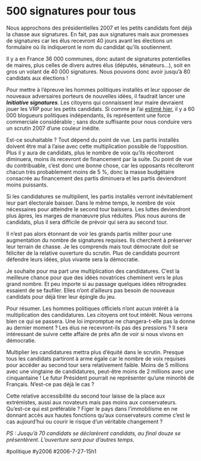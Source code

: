 # 500 signatures pour tous

Nous approchons des présidentielles 2007 et les petits candidats font déjà la chasse aux signatures. En fait, pas aux signatures mais aux promesses de signatures car les élus recevront 40 jours avant les élections un formulaire où ils indiqueront le nom du candidat qu’ils soutiennent.

Il y a en France 36 000 communes, donc autant de signatures potentielles de maires, plus celles de divers autres élus (députés, sénateurs…), soit en gros un volant de 40 000 signatures. Nous pouvons donc avoir jusqu’à 80 candidats aux élections !

Pour mettre à l’épreuve les hommes politiques installés et leur opposer de nouveaux adversaires porteurs de nouvelles idées, il faudrait lancer une ***Initiative signatures***. Les citoyens qui connaissent leur maire devraient jouer les VRP pour les petits candidats. Si comme je l’ai [estimé hier](la-deuxieme-force-citoyenne.md), il y a 60 000 blogueurs politiques indépendants, ils représentent une force commerciale considérable ; sans doute suffisante pour nous conduire vers un scrutin 2007 d’une couleur inédite.

Est-ce souhaitable ? Tout dépend du point de vue. Les partis installés doivent être mal à l’aise avec cette multiplication possible de l’opposition. Plus il y aura de candidats, plus le nombre de voix qu’ils récolteront diminuera, moins ils recevront de financement par la suite. Du point de vue du contribuable, c’est donc une bonne chose, car les opposants récolteront chacun très probablement moins de 5 %, donc la masse budgétaire consacrée au financement des partis diminuera et les partis deviendront moins puissants.

Si les candidatures se multiplient, les partis installés verront inévitablement leur part électorale baisser. Dans le même temps, le nombre de voix nécessaires pour atteindre le second tour baissera. Les luttes deviendront plus âpres, les marges de manœuvre plus réduites. Plus nous aurons de candidats, plus il sera difficile de prévoir qui sera au second tour.

Il n’est pas alors étonnant de voir les grands partis militer pour une augmentation du nombre de signatures requises. Ils cherchent à préserver leur terrain de chasse. Je les comprends mais tout démocrate doit se féliciter de la relative ouverture du scrutin. Plus de candidats pourront défendre leurs idées, plus vivante sera la démocratie.

Je souhaite pour ma part une multiplication des candidatures. C’est la meilleure chance pour que des idées novatrices cheminent vers le plus grand nombre. Et peu importe si au passage quelques idées rétrogrades essaient de se faufiler. Elles n’ont d’ailleurs pas besoin de nouveaux candidats pour déjà tirer leur épingle du jeu.

Pour résumer. Les hommes politiques officiels n’ont aucun intérêt à la multiplication des candidatures. Les citoyens ont tout intérêt. Nous verrons bien ce qui se passera. Une loi impromptue ne changera-t-elle pas la donne au dernier moment ? Les élus ne recevront-ils pas des pressions ? Il sera intéressant de suivre cette affaire de près afin de voir si nous vivons en démocratie.

Multiplier les candidatures mettra plus d’équité dans le scrutin. Presque tous les candidats partiront à arme égale car le nombre de voix requises pour accéder au second tour sera relativement faible. Moins de 5 millions avec une vingtaine de candidatures, peut-être moins de 2 millions avec une cinquantaine ! Le futur Président pourrait ne représenter qu’une minorité de Français. N’est-ce pas déjà le cas ?

Cette relative accessibilité du second tour laisse de la place aux extrémistes, aussi aux novateurs mais pas moins aux conservateurs. Qu’est-ce qui est préférable ? Figer le pays dans l’immobilisme en ne donnant accès aux hautes fonctions qu’aux conservateurs comme c’est le cas aujourd’hui ou courir le risque d’un véritable changement ?

*PS : Jusqu’à 70 candidats se déclarèrent candidats, au final douze se présentèrent. L’ouverture sera pour d’autres temps.*

#politique #y2006 #2006-7-27-15h1
